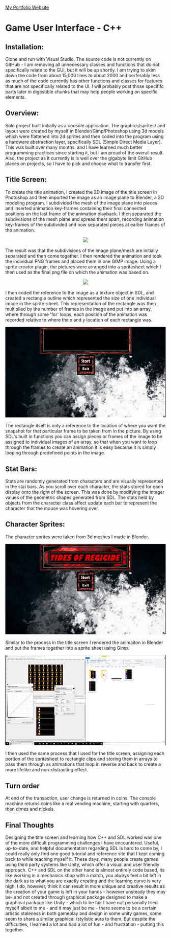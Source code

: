 <a href="http://www.robertmisener.com"> My Portfolio Website </a>

# Game User Interface - C++

## Installation:
Clone and run with Visual Studio. The source code is not currently on GitHub - I am removing all unnecessary classes and functions that do not specifically
relate to the GUI, but it will be up shortly. I am trying to skim down the code from about 15,000 lines to about 2000 and perferably less as much of the code currently has other
functions and classes for features that are not specifically related to the UI. I will probably post those specififc parts later in digestible chunks that may help people working on specific elements. 

## Overview: 
Solo project built initially as a console application. The graphics/sprites/ and layout were created by myself in Blender/Gimp/Photoshop using 
3d models which were flattened into 2d sprites and then coded into the program using a hardware abstraction layer, specifically SDL (Simple Direct Media Layer).
This was built over many months, and I have learned much better programming practices since starting it, but I am proud of the overall result. Also, the project as it currently is is well over the gigabyte limit GitHub places on projects, so I have to pick and choose what to transfer first.

## Title Screen:
<p>  To create the title animation, I created the 2D image of the title screen in Photoshop and then imported the image as an image plane to Blender, a 3D modeling program. I subdivided the mesh
of the image plane into pieces and inserted animation key-frames containing their final connected positions on the last frame of the animation playback. I then separated the subdivisions of the mesh
plane and spread them apart, recording animation key-frames of the subdivided and now separated pieces at earlier frames of the animation. </p>

<p align="center"> <a href="https://download.blender.org"> <img width = "400px" src="https://download.blender.org/institute/logos/blender-socket.png" /> </a> </p>

<p> The result was that the subdivisions of the image plane/mesh are initially
separated and then come together. I then rendered the animation and took the individual PNG frames and placed them in one GIMP image. Using a sprite creator plugin, the pictures were arranged into
a spritesheet which I then used as the final png file on which the animation was based on. </p>

<p align="center"> <a href="https://gimp.org"> <img width = "400px" src="https://charitycatalogue.com/wp-content/uploads/2017/04/gimp-logo-1-1024x482.png" /> </a> </p>


<p> 
I then coded the reference to the image as a texture object in SDL, and created a rectangle outline which represented the size of
one individual image in the sprite-sheet.  This representation of the rectangle was then multiplied by the number of frames in the image and put into an array, where through some 'for' loops, each position
of the animation was recorded relative to where the x and y location of each rectangle was. 
</p>

<p align="center"> <img src="https://github.com/RobMisener/Game-User-Interface/raw/master/ReadMeImages/torRAM4.gif" /> </p>

<p>
The rectangle itself is only a reference to the location of where you want the snapshot for that particular frame to be taken from in the picture.
By using SDL's built in functions you can assign pieces or frames of the image to be assigned to individual images of an array, so that when you want to loop through the frames to
create an animation it is easy because it is simply looping through predefined points in the image.
</p>

## Stat Bars:
Stats are randomly generated from characters and are visually represented in the stat bars. As you scroll over each character, the stats stored for each
display onto the right of the screen. This was done by modifying the integer values of the geometric shapes generated from SDL. The stats held by objects from the character class
affect update each bar to represent the character that the mouse was hovering over.

## Character Sprites:
The character sprites were taken from 3d meshes I made in Blender. 

<p align="center"> <img src="https://github.com/RobMisener/Game-User-Interface/raw/master/ReadMeImages/torRAM3.gif" /> </p>

Similar to the process in the title screen I rendered the animaiton in Blender and put the frames together into a sprite sheet using Gimp. 

<p align="center"> <img src="https://github.com/RobMisener/Game-User-Interface/raw/master/ReadMeImages/torRAM2.gif" /> </p>

 I then used the same process
that I used for the title screen, assigning each portion of the spritesheet to rectangle clips and storing them in arrays to pass them through as animations that loop in reverse and back to create a more lifelike and non-distracting effect. 

## Turn order 
At end of the transaction, user change is returned in coins. The console machine returns coins like a real vending machine, starting with quarters, then dimes and nickels.

## Final Thoughts
Designing the title screen and learning how C++ and SDL worked was one of the more difficult programming challenges I have encountered. Useful, up-to-date, and helpful documentation regarding SDL is hard to come by, I could really only find one good tutorial and reference site that I kept coming back to while teaching myself it. These days, many people create games using third party systems like Unity, which offer a visual and user friendly approach. C++ and SDL on the other hand is almost entirely code based, its like working in a mechanics shop with a match, you always feel a bit left in the dark as to what you are exactly creating and the learning curve is very high. I do, however, think it can result in more unique and creative results as the creation of your game is left in your hands - however unsteady they may be- and not created through graphical package designed to make a graphical package like Unity - which to be fair I have not personally tried myself albeit to me - and it may just be me - there seems to be a certain artistic staleness in both gameplay and design in some unity games, some seem to share  a similar graphical /stylistic aura to them. But despite the difficulties, I learned a lot and had a lot of fun - and frustration - putting this together.
